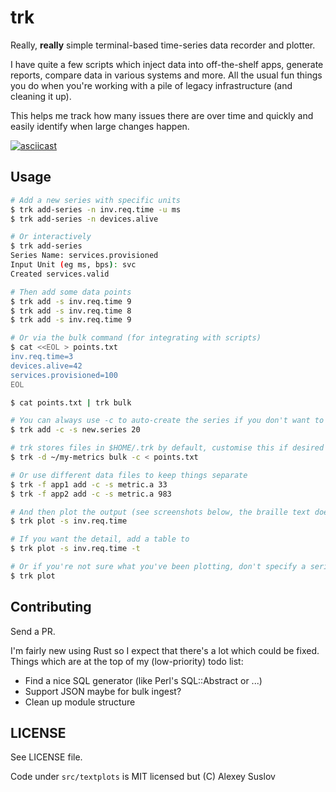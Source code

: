 # trk

Really, **really** simple terminal-based time-series data recorder and plotter.

I have quite a few scripts which inject data into off-the-shelf apps, generate
reports, compare data in various systems and more. All the usual fun things you do
when you're working with a pile of legacy infrastructure (and cleaning it up).

This helps me track how many issues there are over time and quickly and easily identify
when large changes happen.

[![asciicast](https://asciinema.org/a/lP7JcL7lX6mZexFX8HM0Z2LqM.svg)](https://asciinema.org/a/lP7JcL7lX6mZexFX8HM0Z2LqM)

## Usage

```bash
# Add a new series with specific units
$ trk add-series -n inv.req.time -u ms
$ trk add-series -n devices.alive

# Or interactively
$ trk add-series
Series Name: services.provisioned
Input Unit (eg ms, bps): svc
Created services.valid

# Then add some data points
$ trk add -s inv.req.time 9
$ trk add -s inv.req.time 8
$ trk add -s inv.req.time 9

# Or via the bulk command (for integrating with scripts)
$ cat <<EOL > points.txt
inv.req.time=3
devices.alive=42
services.provisioned=100
EOL

$ cat points.txt | trk bulk

# You can always use -c to auto-create the series if you don't want to pre-populate
$ trk add -c -s new.series 20

# trk stores files in $HOME/.trk by default, customise this if desired
$ trk -d ~/my-metrics bulk -c < points.txt

# Or use different data files to keep things separate
$ trk -f app1 add -c -s metric.a 33
$ trk -f app2 add -c -s metric.a 983

# And then plot the output (see screenshots below, the braille text doesn't space correctly here)
$ trk plot -s inv.req.time

# If you want the detail, add a table to
$ trk plot -s inv.req.time -t

# Or if you're not sure what you've been plotting, don't specify a series and use the interactive list
$ trk plot
```

## Contributing

Send a PR.

I'm fairly new using Rust so I expect that there's a lot which could be
fixed. Things which are at the top of my (low-priority) todo list:

- Find a nice SQL generator (like Perl's SQL::Abstract or ...)
- Support JSON maybe for bulk ingest?
- Clean up module structure

## LICENSE

See LICENSE file.

Code under `src/textplots` is MIT licensed but (C) Alexey Suslov
